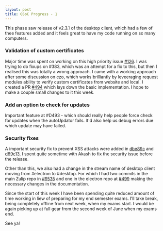 ```yaml
---
layout: post
title: GSoC Progress - 1
---
```


This phase saw release of v2.3.1 of the desktop client, which had a few of thee features added and it feels great to have my code running on so many computers.

### Validation of custom certificates 
Major time was spent on working on this high priority issue [#126](https://github.com/zulip/zulip-electron/issues/126). I was trying to do fixups on #383, which was an attempt for a fix to this, but then I realised this was totally a wrong approach. I came with a working approach after some discussion on czo, which works brilliantly by leveeraging request modules ability to verify custom certificates from website and local. I created a PR [#494](https://github.com/zulip/zulip-electron/pull/494) which lays down the basic implementation. I hope to make a couple small changes to it this week.


### Add an option to check for updates
Important feature at #D493 - which should really help people force check for updates when the autoUpdator fails. It'd also help us debug errors due which update may have failed.


### Security fixes
A important security fix to prevent XSS attacks were added in [dbe89c](https://github.com/zulip/zulip-electron/commit/dbe89cdd093aaefe97b76035dc01a5ef59f0788c) and [d69c13](https://github.com/zulip/zulip-electron/commit/d69c1339e6efe5c8a1c8a7c6400fb373e1b6b468), I spent quite sometime with Akash to fix the security issue before the release.

Other than this, we also had a change in the stream name of desktop client moving from #electron to #desktop. For which I had two commits in the main Zulip repo in [#9535](https://github.com/zulip/zulip/pull/9535) and one in the electron repo at [#499](https://github.com/zulip/zulip-electron/pull/499) making the necessary changes in the documentation.<br>

Since the start of this week I have been spending quite reduced amount of time working in liew of preparing for my end semester exams. I'll take break, being completely offline from next week, when my exams start. I would be again picking up at full gear from the second week of June when my exams end.

See ya!